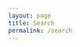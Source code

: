 ```yaml
---
layout: page
title: Search
permalink: /search
---
```


<div id="search"></div>

<div class="post-list" id="search-hits">
</div>
<link rel="stylesheet" href="https://cdn.jsdelivr.net/npm/@algolia/algoliasearch-netlify-frontend@1/dist/algoliasearchNetlify.css" />
<script type="text/javascript" src="https://cdn.jsdelivr.net/npm/@algolia/algoliasearch-netlify-frontend@1/dist/algoliasearchNetlify.js"></script>
<script type="text/javascript">
  algoliasearchNetlify({
    appId: 'AC4IYHQBFD',
    apiKey: '5e776877457a7a11f77d5f7ec94fbffc',
    siteId: '777455cf-95e4-4e36-96b8-dffb1428e7ae',
    branch: 'master',
    selector: 'div#search',
  });
</script>
